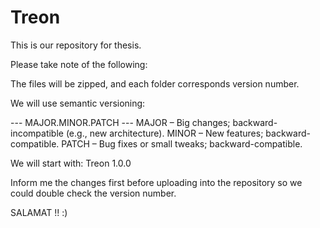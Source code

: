# Treon
This is our repository for thesis.

Please take note of the following:

The files will be zipped, and each folder corresponds version number.

We will use semantic versioning:

--- MAJOR.MINOR.PATCH ---
MAJOR – Big changes; backward-incompatible (e.g., new architecture).
MINOR – New features; backward-compatible.
PATCH – Bug fixes or small tweaks; backward-compatible.

We will start with: Treon 1.0.0

Inform me the changes first before uploading into the repository so we could double check the version number.

SALAMAT !! :)
